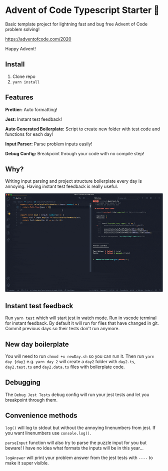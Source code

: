 # Advent of Code Typescript Starter 🎄

Basic template project for lightning fast and bug free Advent of Code problem solving!

https://adventofcode.com/2020

Happy Advent!

## Install

1. Clone repo
2. `yarn install`

## Features

**Prettier:** Auto formatting!

**Jest:** Instant test feedback!

**Auto Generated Boilerplate:** Script to create new folder with test code and functions for each day!

**Input Parser:** Parse problem inputs easily!

**Debug Config:** Breakpoint through your code with no compile step!

## Why?

Writing input parsing and project structure boilerplate every day is annoying. Having instant test feedback is really useful.

![](misc/example.gif)

## Instant test feedback

Run `yarn test` which will start jest in watch mode. Run in vscode terminal for instant feedback. By default it will run for files that have changed in git. Commit previous days so their tests don't run anymore.

## New day boilerplate

You will need to run `chmod +x newDay.sh` so you can run it.
Then run `yarn day {day}` e.g. `yarn day 2` will create a `day2` folder with `day2.ts`, `day2.test.ts` and `day2.data.ts` files with boilerplate code.

## Debugging

The `Debug Jest Tests` debug config will run your jest tests and let you breakpoint through them.

## Convenience methods

`log()` will log to stdout but without the annoying linenumbers from jest. If you want linenumbers use `console.log()`.

`parseInput` function will also try to parse the puzzle input for you but beware! I have no idea what formats the inputs will be in this year...

`logAnswer` will print your problem answer from the jest tests with `----` to make it super visible.
